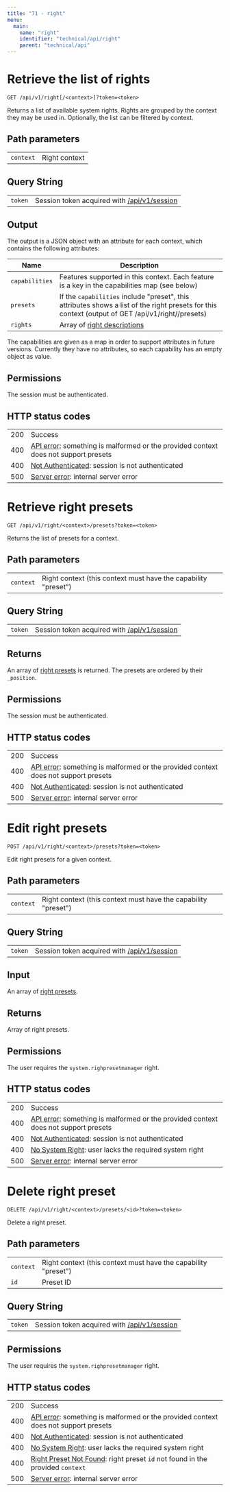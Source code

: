 ```yaml
---
title: "71 - right"
menu:
  main:
    name: "right"
    identifier: "technical/api/right"
    parent: "technical/api"
---
```

# Retrieve the list of rights

    GET /api/v1/right[/<context>]?token=<token>

Returns a list of available system rights. Rights are grouped by the context they
may be used in. Optionally, the list can be filtered by context.

## Path parameters

|   |   |
|---|---|
| `context`       | Right context |

## Query String

|   |   |
|---|---|
| `token` | Session token acquired with [/api/v1/session](/en/technical/api/session) |

## Output

The output is a JSON object with an attribute for each context, which contains the following attributes:

| Name           | Description                                                                                               |
|----------------|-----------------------------------------------------------------------------------------------------------|
| `capabilities` | Features supported in this context. Each feature is a key in the capabilities map (see below)             |
| `presets`      | If the `capabilities` include "preset", this attributes shows a list of the right presets for this context (output of GET /api/v1/right/<context>/presets) |
| `rights`       | Array of [right descriptions](/en/technical/types/right) |

The capabilities are given as a map in order to support attributes in future versions. Currently they have no attributes, so
each capability has an empty object as value.

## Permissions

The session must be authenticated.

## HTTP status codes

|   |   |
|---|---|
| 200 | Success |
| 400 | [API error](/en/technical/errors): something is malformed or the provided context does not support presets |
| 400 | [Not Authenticated](/en/technical/errors): session is not authenticated |
| 500 | [Server error](/en/technical/errors): internal server error |






# Retrieve right presets

    GET /api/v1/right/<context>/presets?token=<token>

Returns the list of presets for a context.

## Path parameters

|   |   |
|---|---|
| `context`       | Right context (this context must have the capability "preset") |

## Query String

|   |   |
|---|---|
| `token` | Session token acquired with [/api/v1/session](/en/technical/api/session) |

## Returns

An array of [right presets](/en/technical/types/right_preset) is returned. The presets are ordered by their `_position`.

## Permissions

The session must be authenticated.

## HTTP status codes

|   |   |
|---|---|
| 200 | Success |
| 400 | [API error](/en/technical/errors): something is malformed or the provided context does not support presets |
| 400 | [Not Authenticated](/en/technical/errors): session is not authenticated |
| 500 | [Server error](/en/technical/errors): internal server error |





# Edit right presets

    POST /api/v1/right/<context>/presets?token=<token>

Edit right presets for a given context.

## Path parameters

|   |   |
|---|---|
| `context`       | Right context (this context must have the capability "preset") |

## Query String

|   |   |
|---|---|
| `token` | Session token acquired with [/api/v1/session](/en/technical/api/session) |

## Input

An array of [right presets](/en/technical/types/right_preset).

## Returns

Array of right presets.

## Permissions

The user requires the `system.righpresetmanager` right.

## HTTP status codes

|   |   |
|---|---|
| 200 | Success |
| 400 | [API error](/en/technical/errors): something is malformed or the provided context does not support presets |
| 400 | [Not Authenticated](/en/technical/errors): session is not authenticated |
| 400 | [No System Right](/en/technical/errors): user lacks the required system right |
| 500 | [Server error](/en/technical/errors): internal server error |





# Delete right preset

    DELETE /api/v1/right/<context>/presets/<id>?token=<token>

Delete a right preset.

## Path parameters

|   |   |
|---|---|
| `context`       | Right context (this context must have the capability "preset") |
| `id`            | Preset ID |

## Query String

|   |   |
|---|---|
| `token` | Session token acquired with [/api/v1/session](/en/technical/api/session) |

## Permissions

The user requires the `system.righpresetmanager` right.

## HTTP status codes

|   |   |
|---|---|
| 200 | Success |
| 400 | [API error](/en/technical/errors): something is malformed or the provided context does not support presets |
| 400 | [Not Authenticated](/en/technical/errors): session is not authenticated |
| 400 | [No System Right](/en/technical/errors): user lacks the required system right |
| 400 | [Right Preset Not Found](/en/technical/errors): right preset `id` not found in the provided `context` |
| 500 | [Server error](/en/technical/errors): internal server error |
